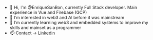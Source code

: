 - 👋 Hi, I’m @EnriqueSanBon, currently Full Stack developer. Main experience in Vue and Firebase (GCP)
- 👀 I’m interested in web3 and AI before it was mainstream
- 🌱 I’m currently learning web3 and embedded systems to improve my skills and mainset as a programmer
- 📫 Contact -> [Linkedin](https://www.linkedin.com/in/enrique-sanchez-bonet-a90378138/)

<!---
EnriqueSanBon/EnriqueSanBon is a ✨ special ✨ repository because its `README.md` (this file) appears on your GitHub profile.
You can click the Preview link to take a look at your changes.
--->
